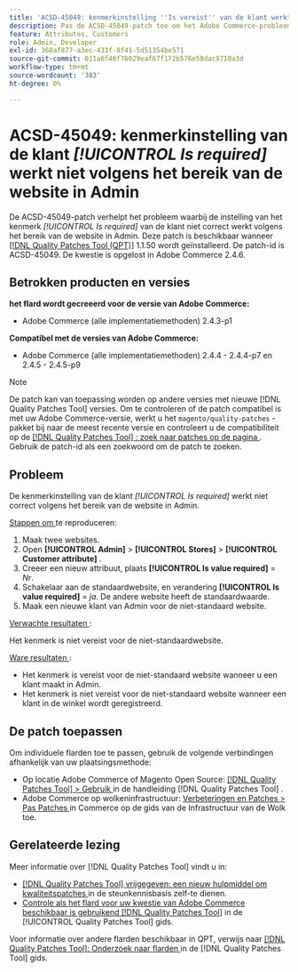 ```yaml
---
title: 'ACSD-45049: kenmerkinstelling ''Is vereist'' van de klant werkt niet volgens het bereik van de website in Admin'
description: Pas de ACSD-45049-patch toe om het Adobe Commerce-probleem op te lossen waarbij het kenmerk "[!UICONTROL Is required]" van de klant niet correct wordt overschreven volgens het websitebereik in Admin.
feature: Attributes, Customers
role: Admin, Developer
exl-id: 368af877-a3ec-431f-8f41-5d51354be571
source-git-commit: 011a6f46f76029eaf67f172b576e58dac9710a3d
workflow-type: tm+mt
source-wordcount: '383'
ht-degree: 0%

---
```


# ACSD-45049: kenmerkinstelling van de klant *[!UICONTROL Is required]* werkt niet volgens het bereik van de website in Admin

De ACSD-45049-patch verhelpt het probleem waarbij de instelling van het kenmerk *[!UICONTROL Is required]* van de klant niet correct werkt volgens het bereik van de website in Admin. Deze patch is beschikbaar wanneer [[!DNL Quality Patches Tool (QPT)]](/help/tools/quality-patches-tool/usage.md) 1.1.50 wordt geïnstalleerd. De patch-id is ACSD-45049. De kwestie is opgelost in Adobe Commerce 2.4.6.

## Betrokken producten en versies

**het flard wordt gecreeerd voor de versie van Adobe Commerce:**

* Adobe Commerce (alle implementatiemethoden) 2.4.3-p1

**Compatibel met de versies van Adobe Commerce:**

* Adobe Commerce (alle implementatiemethoden) 2.4.4 - 2.4.4-p7 en 2.4.5 - 2.4.5-p9

>[!NOTE]
>
>De patch kan van toepassing worden op andere versies met nieuwe [!DNL Quality Patches Tool] versies. Om te controleren of de patch compatibel is met uw Adobe Commerce-versie, werkt u het `magento/quality-patches` -pakket bij naar de meest recente versie en controleert u de compatibiliteit op de [[!DNL Quality Patches Tool] : zoek naar patches op de pagina ](https://experienceleague.adobe.com/tools/commerce-quality-patches/index.html?lang=nl-NL) . Gebruik de patch-id als een zoekwoord om de patch te zoeken.

## Probleem

De kenmerkinstelling van de klant *[!UICONTROL Is required]* werkt niet correct volgens het bereik van de website in Admin.

<u> Stappen om </u> te reproduceren:

1. Maak twee websites.
1. Open **[!UICONTROL Admin]** > **[!UICONTROL Stores]** > **[!UICONTROL Customer attribute]** .
1. Creeer een nieuw attribuut, plaats **[!UICONTROL Is value required]** = *Nr*.
1. Schakelaar aan de standaardwebsite, en verandering **[!UICONTROL Is value required]** = *ja*. De andere website heeft de standaardwaarde.
1. Maak een nieuwe klant van Admin voor de niet-standaard website.

<u> Verwachte resultaten </u>:

Het kenmerk is niet vereist voor de niet-standaardwebsite.

<u> Ware resultaten </u>:

* Het kenmerk is vereist voor de niet-standaard website wanneer u een klant maakt in Admin.
* Het kenmerk is niet vereist voor de niet-standaard website wanneer een klant in de winkel wordt geregistreerd.

## De patch toepassen

Om individuele flarden toe te passen, gebruik de volgende verbindingen afhankelijk van uw plaatsingsmethode:

* Op locatie Adobe Commerce of Magento Open Source: [[!DNL Quality Patches Tool] > Gebruik ](/help/tools/quality-patches-tool/usage.md) in de handleiding [!DNL Quality Patches Tool] .
* Adobe Commerce op wolkeninfrastructuur: [ Verbeteringen en Patches > Pas Patches ](https://experienceleague.adobe.com/docs/commerce-cloud-service/user-guide/develop/upgrade/apply-patches.html?lang=nl-NL) in Commerce op de gids van de Infrastructuur van de Wolk toe.

## Gerelateerde lezing

Meer informatie over [!DNL Quality Patches Tool] vindt u in:

* [[!DNL Quality Patches Tool]  vrijgegeven: een nieuw hulpmiddel om kwaliteitspatches ](https://experienceleague.adobe.com/nl/docs/commerce-operations/tools/quality-patches-tool/quality-patches-tool-to-self-serve-quality-patches) in de steunkennisbasis zelf-te dienen.
* [ Controle als het flard voor uw kwestie van Adobe Commerce beschikbaar is gebruikend  [!DNL Quality Patches Tool]](/help/tools/quality-patches-tool/patches-available-in-qpt/check-patch-for-magento-issue-with-magento-quality-patches.md) in de [!UICONTROL Quality Patches Tool] gids.


Voor informatie over andere flarden beschikbaar in QPT, verwijs naar [[!DNL Quality Patches Tool]: Onderzoek naar flarden ](https://experienceleague.adobe.com/tools/commerce-quality-patches/index.html?lang=nl-NL) in de [!DNL Quality Patches Tool] gids.
